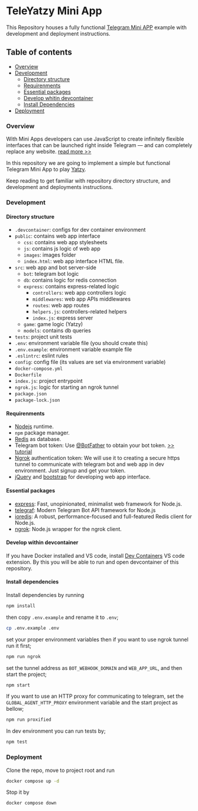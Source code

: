 # TeleYatzy Mini App
This Repository houses a fully functional [Telegram Mini APP](https://core.telegram.org/bots/webapps) example with development and deployment instructions.

## Table of contents
- [Overview](#overview)
- [Development](#development)
  - [Directory structure](#directory-structure)
  - [Requirenments](#development-requirenments)
  - [Essential packages](#essentail-packages)
  - [Develop whitin devcontainer](#develop-within-devcontainer)
  - [Install Dependencies](#install-dependencies)
- [Deployment](#deployment)

### Overview
With Mini Apps developers can use JavaScript to create infinitely flexible interfaces that can be launched right inside Telegram — and can completely replace any website. [read more >>](#https://core.telegram.org/bots/webapps)

In this repository we are going to implement a simple but functional Telegram Mini App to play [Yatzy](https://en.wikipedia.org/wiki/Yatzy).

Keep reading to get familiar with repository directory structure, and development and deployments instructions.

### Development

#### Directory structure
- `.devcontainer`: configs for dev container environment
- `public`: contains web app interface
  - `css`: contains web app stylesheets
  - `js`: contains js logic of web app
  - `images`: images folder
  - `index.html`: web app interface HTML file.
- `src`: web app and bot server-side
  - `bot`: telegram bot logic
  - `db`: contains logic for redis connection
  - `express`: contains express-related logic
    - `controllers`: web app controllers logic
    - `middlewares`: web app APIs middlewares
    - `routes`: web app routes
    - `helpers.js`: controllers-related helpers
    - `index.js`: express server
  - `game`: game logic (Yatzy)
  - `models`: contains db queries
- `tests`: project unit tests
- `.env`: environment variable file (you should create this)
- `.env.example`: environment variable example file
- `.eslintrc`: eslint rules
- `config`: config file (its values are set via environment variable)
- `docker-compose.yml`
- `Dockerfile`
- `index.js`: project entrypoint
- `ngrok.js`: logic for starting an ngrok tunnel
- `package.json`
- `package-lock.json`

#### Requirenments
- [Nodejs](https://nodejs.org/en) runtime.
- `npm` package manager.
- [Redis](https://redis.io) as database.
- Telegram bot token: Use [@BotFather](https://t.me/botfather) to obtain your bot token. [>> tutorial](https://core.telegram.org/bots/tutorial#obtain-your-bot-token)
- [Ngrok](https://ngrok.com/) authentication token: We will use it to creating a secure https tunnel to communicate with telegram bot and web app in dev environment. Just signup and get your token.
- [jQuery](https://jquery.com/) and [bootstrap](https://getbootstrap.com/) for developing web app interface.

#### Essential packages
- [express](https://github.com/expressjs/express): Fast, unopinionated, minimalist web framework for Node.js.
- [telegraf](https://github.com/telegraf/telegraf): Modern Telegram Bot API framework for Node.js
- [ioredis](https://github.com/redis/ioredis): A robust, performance-focused and full-featured Redis client for Node.js.
- [ngrok](https://github.com/bubenshchykov/ngrok): Node.js wrapper for the ngrok client.

#### Develop within devcontainer
If you have Docker installed and VS code, install [Dev Containers](https://marketplace.visualstudio.com/items?itemName=ms-vscode-remote.remote-containers) VS code extension. By this you will be able to run and open devcontainer of this repository.

#### Install dependencies
Install dependencies by running 

```bash
npm install
```

then copy `.env.example` and rename it to `.env`;

```bash
cp .env.example .env
```

set your proper environment variables then if you want to use ngrok tunnel run it first;

```bash
npm run ngrok
```

set the tunnel address as `BOT_WEBHOOK_DOMAIN` and `WEB_APP_URL`, and then start the project;

```bash
npm start
```

If you want to use an HTTP proxy for communicating to telegram, set the `GLOBAL_AGENT_HTTP_PROXY` environment variable and the start project as bellow;

```bash
npm run proxified
```

In dev environment you can run tests by;

```bash
npm test
```


### Deployment

Clone the repo, move to project root and run 

```bash
docker compose up -d
```

Stop it by

```bash
docker compose down
```
